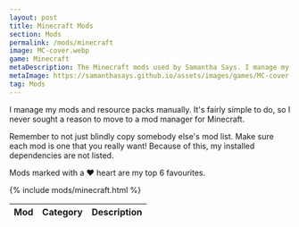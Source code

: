 ```yaml
---
layout: post
title: Minecraft Mods
section: Mods
permalink: /mods/minecraft
image: MC-cover.webp
game: Minecraft
metaDescription: The Minecraft mods used by Samantha Says. I manage my mods and resource packs manually. My top 10 are marked with a heart.
metaImage: https://samanthasays.github.io/assets/images/games/MC-cover.webp
tag: Mods
---
```


I manage my mods and resource packs manually. It's fairly simple to do, so I never sought a reason to move to a mod manager for Minecraft.

Remember to not just blindly copy somebody else's mod list. Make sure each mod is one that you really want! Because of this, my installed dependencies are not listed.

Mods marked with a ♥ heart are my top 6 favourites.

<table class="modlist">
    <thead>
    <tr>
        <th class="order order-active">Mod</th>
        <th class="order order-inactive">Category</th>
        <th>Description</th>
    </tr>
    </thead>
    <tbody>
        {% include mods/minecraft.html %}
    </tbody>
</table>

<script src="/assets/js/tableSort.js"></script>